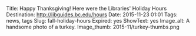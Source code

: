 Title: Happy Thanksgiving! Here were the Libraries' Holiday Hours
Destination: http://libguides.bc.edu/hours
Date: 2015-11-23 01:01 
Tags: news, tags 
Slug: fall-holiday-hours 
Expired: yes
ShowText: yes
Image_alt: A handsome photo of a turkey.
Image_thumb: 2015-11/turkey-thumbs.png

